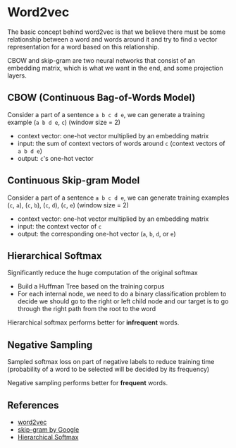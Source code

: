 # Word2vec

The basic concept behind word2vec is that we believe there must be some
relationship between a word and words around it and try to find a vector
representation for a word based on this relationship.

CBOW and skip-gram are two neural networks that consist of an embedding matrix,
which is what we want in the end, and some projection layers.

## CBOW (Continuous Bag-of-Words Model)

Consider a part of a sentence `a b c d e`, we can generate a training example
(`a b d e`, `c`) (window size = 2)

- context vector: one-hot vector multiplied by an embedding matrix
- input: the sum of context vectors of words around `c` (context vectors of `a b d e`)
- output: `c`'s one-hot vector

## Continuous Skip-gram Model

Consider a part of a sentence `a b c d e`, we can generate training examples
(`c`, `a`), (`c`, `b`), (`c`, `d`), (`c`, `e`) (window size = 2)

- context vector: one-hot vector multiplied by an embedding matrix
- input: the context vector of `c`
- output: the corresponding one-hot vector (`a`, `b`, `d`, or `e`)

## Hierarchical Softmax

Significantly reduce the huge computation of the original softmax

- Build a Huffman Tree based on the training corpus
- For each internal node, we need to do a binary classification problem to
decide we should go to the right or left child node and our target is to go
through the right path from the root to the word

Hierarchical softmax performs better for **infrequent** words.

## Negative Sampling

Sampled softmax loss on part of negative labels to reduce training time
(probability of a word to be selected will be decided by its frequency)

Negative sampling performs better for **frequent** words.

## References

* [word2vec](https://arxiv.org/abs/1301.3781)
* [skip-gram by Google](https://github.com/tensorflow/models/blob/master/tutorials/embedding/word2vec.py)
* [Hierarchical Softmax](http://www.cs.toronto.edu/~fritz/absps/andriytree.pdf)
